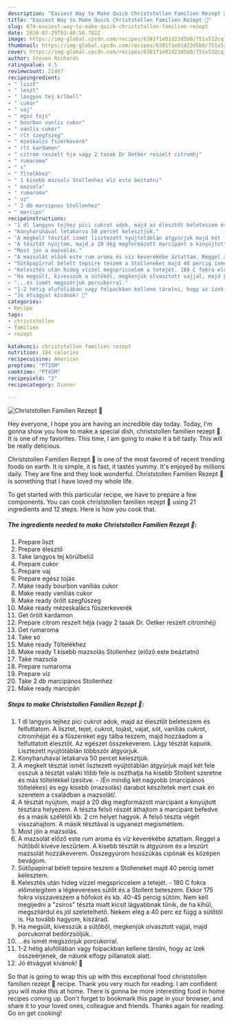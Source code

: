 ```yaml
---
description: "Easiest Way to Make Quick Christstollen Familien Rezept 🌲"
title: "Easiest Way to Make Quick Christstollen Familien Rezept 🌲"
slug: 674-easiest-way-to-make-quick-christstollen-familien-rezept
date: 2020-07-29T03:48:58.782Z
image: https://img-global.cpcdn.com/recipes/6381f1e01d23d5b0/751x532cq70/christstollen-familien-rezept-🌲-recept-foto.jpg
thumbnail: https://img-global.cpcdn.com/recipes/6381f1e01d23d5b0/751x532cq70/christstollen-familien-rezept-🌲-recept-foto.jpg
cover: https://img-global.cpcdn.com/recipes/6381f1e01d23d5b0/751x532cq70/christstollen-familien-rezept-🌲-recept-foto.jpg
author: Steven Richards
ratingvalue: 4.5
reviewcount: 21407
recipeingredient:
- " liszt"
- " leszt"
- " langyos tej krlbell"
- " cukor"
- " vaj"
- " egsz tojs"
- " bourbon vanlis cukor"
- " vanlis cukor"
- " rlt szegfszeg"
- " mzeskalcs fszerkeverk"
- " rlt kardamon"
- " citrom reszelt hja vagy 2 tasak Dr Oetker reszelt citromhj"
- " rumaroma"
- " s"
- " Tltelkhez"
- " 1 kisebb mazsols Stollenhez elz este beztatni"
- " mazsola"
- " rumaroma"
- " vz"
- " 2 db marcipnos Stollenhez"
- " marcipn"
recipeinstructions:
- "1 dl langyos tejhez pici cukrot adok, majd az élesztőt beleteszem és felfuttatom. A lisztet, tejet, cukrot, tojást, vajat, sót, vaníliás cukrot, citromhéjat és a fűszereket egy tálba teszem, majd hozzáadom a felfuttatott élesztőt. Az egészet összekeverem. Lágy tésztát kapunk. Lisztezett nyújtótáblán többször átgyúrjuk."
- "Konyharuhával letakarva 50 percet kelesztjük."
- "A megkelt tésztát ismét lisztezett nyújtótáblán átgyúrjuk majd két fele osszuk a tésztát valaki több fele is oszthatja ha kisebb Stollent szeretne és más töltelékkel ízesítve. /Én mindig két nagyobb (marcipános töltelékes) és egy kisebb (mazsolás) darabot készítetek mert csak én szeretem a családban a mazsolát/."
- "A tésztát nyújtom, majd a 20 dkg megformázott marcipánt a kinyújtott tésztára helyezem. A tészta felső részét áthajtom a marcipánt befedve és a másik szélétől kb. 2 cm helyet hagyok. A felső tészta végét visszahajtom. A másik tésztával is ugyanezt megismétlem."
- "Most jön a mazsolás."
- "A mazsolát előző este rum aroma és víz keverékébe áztattam. Reggel a hűtőből kivéve leszűrtem. A kisebb tésztát is átgyúrom és a leszűrt mazsolát hozzákeverem. Összegyúrom hosszúkás cipónak és középen bevágom."
- "Sütőpapírral bélelt tepsire teszem a Stolleneket majd 40 percig ismét kelesztem."
- "Kelesztés után hideg vízzel megspriccelem a tetejét. 180 C fokra előmelegítem a légkeveréses sütőt és a Stollent beteszem. Ekkor 175 fokra visszaveszem a hőfokot és kb. 40-45 percig sütöm. Nem kell megijedni a &#34;zsíros&#34; tészta miatt kicsit lágyabbnak tűnik, de ha kihűl, megszilárdul és jól szeletelhető. Nekem elég a 40 perc ez függ a sütőtől is. Ha tovább hagyom, kiszárad."
- "Ha megsült, kivesszük a sütőből, megkenjük olvasztott vajjal, majd porcukorral bedörzsöljük.."
- "...és ismét megszórjuk porcukorral."
- "1-2 hétig alufóliában vagy folpackban kellene tárolni, hogy az ízek összeérjenek, de nálunk elfogy pillanatok alatt."
- "Jó étvágyat kívánok! 🙂"
categories:
- Recipe
tags:
- christstollen
- familien
- rezept

katakunci: christstollen familien rezept 
nutrition: 184 calories
recipecuisine: American
preptime: "PT15M"
cooktime: "PT45M"
recipeyield: "2"
recipecategory: Dinner

---
```



![Christstollen Familien Rezept 🌲](https://img-global.cpcdn.com/recipes/6381f1e01d23d5b0/751x532cq70/christstollen-familien-rezept-🌲-recept-foto.jpg)

Hey everyone, I hope you are having an incredible day today. Today, I'm gonna show you how to make a special dish, christstollen familien rezept 🌲. It is one of my favorites. This time, I am going to make it a bit tasty. This will be really delicious.

Christstollen Familien Rezept 🌲 is one of the most favored of recent trending foods on earth. It is simple, it is fast, it tastes yummy. It's enjoyed by millions daily. They are fine and they look wonderful. Christstollen Familien Rezept 🌲 is something that I have loved my whole life.




To get started with this particular recipe, we have to prepare a few components. You can cook christstollen familien rezept 🌲 using 21 ingredients and 12 steps. Here is how you cook that.

<!--inarticleads1-->

##### The ingredients needed to make Christstollen Familien Rezept 🌲:

1. Prepare  liszt
1. Prepare  élesztő
1. Take  langyos tej körülbelül
1. Prepare  cukor
1. Prepare  vaj
1. Prepare  egész tojás
1. Make ready  bourbon vaníliás cukor
1. Make ready  vaníliás cukor
1. Make ready  őrölt szegfűszeg
1. Make ready  mézeskalács fűszerkeverék
1. Get  őrölt kardamon
1. Prepare  citrom reszelt héja (vagy 2 tasak Dr. Oetker reszelt citromhéj)
1. Get  rumaroma
1. Take  só
1. Make ready  Töltelékhez
1. Make ready  1 kisebb mazsolás Stollenhez (előző este beáztatni)
1. Take  mazsola
1. Prepare  rumaroma
1. Prepare  víz
1. Take  2 db marcipános Stollenhez
1. Make ready  marcipán




<!--inarticleads2-->

##### Steps to make Christstollen Familien Rezept 🌲:

1. 1 dl langyos tejhez pici cukrot adok, majd az élesztőt beleteszem és felfuttatom. A lisztet, tejet, cukrot, tojást, vajat, sót, vaníliás cukrot, citromhéjat és a fűszereket egy tálba teszem, majd hozzáadom a felfuttatott élesztőt. Az egészet összekeverem. Lágy tésztát kapunk. Lisztezett nyújtótáblán többször átgyúrjuk.
1. Konyharuhával letakarva 50 percet kelesztjük.
1. A megkelt tésztát ismét lisztezett nyújtótáblán átgyúrjuk majd két fele osszuk a tésztát valaki több fele is oszthatja ha kisebb Stollent szeretne és más töltelékkel ízesítve. - /Én mindig két nagyobb (marcipános töltelékes) és egy kisebb (mazsolás) darabot készítetek mert csak én szeretem a családban a mazsolát/.
1. A tésztát nyújtom, majd a 20 dkg megformázott marcipánt a kinyújtott tésztára helyezem. A tészta felső részét áthajtom a marcipánt befedve és a másik szélétől kb. 2 cm helyet hagyok. A felső tészta végét visszahajtom. A másik tésztával is ugyanezt megismétlem.
1. Most jön a mazsolás.
1. A mazsolát előző este rum aroma és víz keverékébe áztattam. Reggel a hűtőből kivéve leszűrtem. A kisebb tésztát is átgyúrom és a leszűrt mazsolát hozzákeverem. Összegyúrom hosszúkás cipónak és középen bevágom.
1. Sütőpapírral bélelt tepsire teszem a Stolleneket majd 40 percig ismét kelesztem.
1. Kelesztés után hideg vízzel megspriccelem a tetejét. - 180 C fokra előmelegítem a légkeveréses sütőt és a Stollent beteszem. Ekkor 175 fokra visszaveszem a hőfokot és kb. 40-45 percig sütöm. Nem kell megijedni a &#34;zsíros&#34; tészta miatt kicsit lágyabbnak tűnik, de ha kihűl, megszilárdul és jól szeletelhető. Nekem elég a 40 perc ez függ a sütőtől is. Ha tovább hagyom, kiszárad.
1. Ha megsült, kivesszük a sütőből, megkenjük olvasztott vajjal, majd porcukorral bedörzsöljük..
1. ...és ismét megszórjuk porcukorral.
1. 1-2 hétig alufóliában vagy folpackban kellene tárolni, hogy az ízek összeérjenek, de nálunk elfogy pillanatok alatt.
1. Jó étvágyat kívánok! 🙂




So that is going to wrap this up with this exceptional food christstollen familien rezept 🌲 recipe. Thank you very much for reading. I am confident you will make this at home. There is gonna be more interesting food in home recipes coming up. Don't forget to bookmark this page in your browser, and share it to your loved ones, colleague and friends. Thanks again for reading. Go on get cooking!

